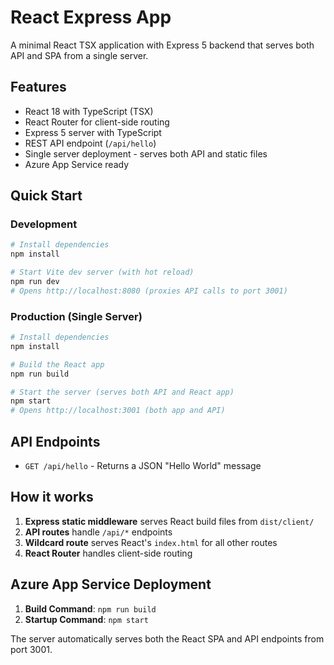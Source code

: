 # React Express App

A minimal React TSX application with Express 5 backend that serves both API and SPA from a single server.

## Features

- React 18 with TypeScript (TSX)
- React Router for client-side routing
- Express 5 server with TypeScript
- REST API endpoint (`/api/hello`)
- Single server deployment - serves both API and static files
- Azure App Service ready

## Quick Start

### Development
```bash
# Install dependencies
npm install

# Start Vite dev server (with hot reload)
npm run dev
# Opens http://localhost:8080 (proxies API calls to port 3001)
```

### Production (Single Server)
```bash
# Install dependencies
npm install

# Build the React app
npm run build

# Start the server (serves both API and React app)
npm start
# Opens http://localhost:3001 (both app and API)
```

## API Endpoints

- `GET /api/hello` - Returns a JSON "Hello World" message

## How it works

1. **Express static middleware** serves React build files from `dist/client/`
2. **API routes** handle `/api/*` endpoints
3. **Wildcard route** serves React's `index.html` for all other routes
4. **React Router** handles client-side routing

## Azure App Service Deployment

1. **Build Command**: `npm run build`
2. **Startup Command**: `npm start`

The server automatically serves both the React SPA and API endpoints from port 3001.
